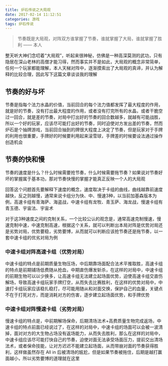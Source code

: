 ```yaml
---
title: 炉石传说之大局观
date: 2017-02-14 11:12:51
categories: 游戏
tags: 炉石传说
---
```


> 节奏既是大局观，对阵双方谁掌握了节奏，谁就掌握了大局，谁就掌握了胜利
—— 本人

整天听大神们念叨着“大局观”，听起来很神秘，仿佛是一种高深莫测的武功，只有隐居在深山老林的高僧才能习得，然而事实并不是如此，大局观的概念非常简单，任何一个玩家都能理解，本人天梯对阵中，逐渐摸索出了大局观的真谛，并认为解释的比较合理，因此写下这篇文章谈谈我的理解
<!--more-->

## 节奏的好与坏
节奏是指每个法力水晶的价值，当前回合的每个法力值都发挥了最大程度的作用，就是好的节奏，没有打出最大程度的作用，或者没有打完所有的水晶，或者干脆空过一回合，就是差的节奏，对局中打出好的节奏的回合数越多，就越有可能战胜，所以一个好的玩家，应该尽可能打出好的节奏，同时迫使对方发出差的节奏，然而炉石是个抽牌游戏，当前回合抽到的牌很大程度上决定了节奏，但是玩家对于手牌的利用也很重要，手牌好的时候要利用起来滚雪球，手牌差的时候要设法通过操作创造机会

## 节奏的快和慢
节奏的速度是什么？什么时候需要抢节奏，什么时候需要拖节奏？如果说对节奏好坏的掌握属于基本功，那对节奏快慢的掌握才能真正反映一个人的大局观

回答这个问题首先要解释下速度的概念，速度取决于卡组的曲线，曲线越靠前速度越快，反之则越慢，通常来说卡组分为快、中、慢速3种，以当前加基森版本为例，高速卡组有青海萨、海盗战，中速卡组有龙牧、青玉萨、海龙战，慢速卡组有青玉德、宇宙法、宇宙术

对于这3种速度之间的克制关系，一个比较公认的观念是，通常高速克制慢速，慢速克制中速，中速克制高速，根据这个关系，就可以判断出本局对阵是优势对局还是劣势对局，优势要稳，劣势要博，从而就可以判断应该抢节奏还是拖节奏，以一套中速卡组的优劣对局为例

### 中速卡组对阵高速卡组（优势对局）
中速卡组的特点是前期质量生物压场，中后期靠场面配合法术平推取胜，高速卡组的特点是前期铺场低费随从抢血，中期直伤爆发斩杀，在这样的对局中，中速卡组的前期生物可以以少换多，让高速卡组无法建立起场面优势，迫使高速卡组交直伤解场，导致高速卡组玩家手牌打空，从而失去比赛胜利，在这样的优势对局中，中速打卡组玩家应该稳扎稳打，尽可能用随从和对面交换，保护自己的血量，关键点不在于打死对方，而是消耗对方的伤害，逐步建立起场面优势，和手牌优势

### 中速卡组对阵慢速卡组（劣势对局）
慢速卡组的特点是，中前期解场保命，后期清场法术+高费质量生物完成返场，中速卡组的特点前面已经说过了，在这样的对局中，中速卡组的场面可以会被一波清掉，面对对方的大生物占场没有返场能力，从而失去胜利，那么在这样的对局中，中速卡组应该尽可能打快自己的节奏，迫使对面无法承受场面压力，提前交出清场法术，或者保命技能，让对方迟迟不能建立起场面，从而带崩对面的节奏获得胜利，这样做虽然存在 All in 后被清场的尴尬，但是如果节奏被拖住，后期是越打赢面越小，所以劣势要博的道理就在这里
